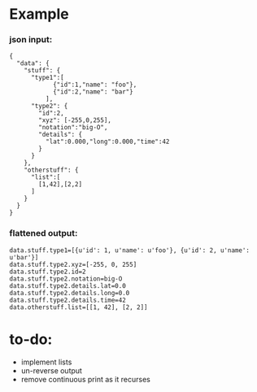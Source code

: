 # Example

### json input:
```
{
  "data": {
    "stuff": {
      "type1":[
            {"id":1,"name": "foo"},
            {"id":2,"name": "bar"}
          ],
      "type2": {
        "id":2,
        "xyz": [-255,0,255],
        "notation":"big-O",
        "details": {
          "lat":0.000,"long":0.000,"time":42
        }
      }
    },
    "otherstuff": {
      "list":[
        [1,42],[2,2]
      ]
    }
  }
}
```
### flattened output:
```
data.stuff.type1=[{u'id': 1, u'name': u'foo'}, {u'id': 2, u'name': u'bar'}]
data.stuff.type2.xyz=[-255, 0, 255]
data.stuff.type2.id=2
data.stuff.type2.notation=big-O
data.stuff.type2.details.lat=0.0
data.stuff.type2.details.long=0.0
data.stuff.type2.details.time=42
data.otherstuff.list=[[1, 42], [2, 2]]
```

# to-do:
- implement lists
- un-reverse output
- remove continuous print as it recurses

